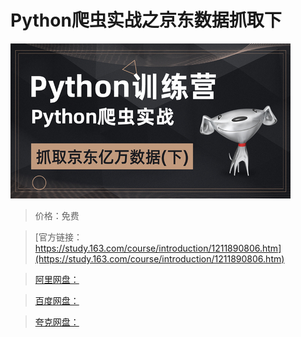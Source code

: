 # Python爬虫实战之京东数据抓取下

![img](../../../assets/study163/free/a1df5e01943f463b9fcc4afa0a92052b.jpg)

> 价格：免费

> [官方链接：https://study.163.com/course/introduction/1211890806.htm](https://study.163.com/course/introduction/1211890806.htm)

> [阿里网盘：]()

> [百度网盘：]()

> [夸克网盘：]()
